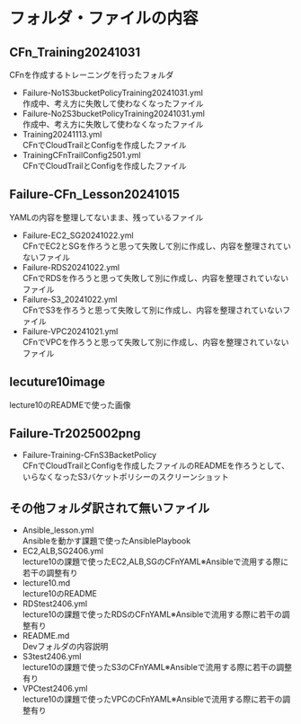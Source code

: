 # フォルダ・ファイルの内容

## CFn_Training20241031  
CFnを作成するトレーニングを行ったフォルダ
- Failure-No1S3bucketPolicyTraining20241031.yml   
作成中、考え方に失敗して使わなくなったファイル
- Failure-No2S3bucketPolicyTraining20241031.yml  
作成中、考え方に失敗して使わなくなったファイル
- Training20241113.yml  
CFnでCloudTrailとConfigを作成したファイル
- TrainingCFnTrailConfig2501.yml    
CFnでCloudTrailとConfigを作成したファイル

## Failure-CFn_Lesson20241015  
YAMLの内容を整理してないまま、残っているファイル
- Failure-EC2_SG20241022.yml  
CFnでEC2とSGを作ろうと思って失敗して別に作成し、内容を整理されていないファイル
- Failure-RDS20241022.yml  
CFnでRDSを作ろうと思って失敗して別に作成し、内容を整理されていないファイル
- Failure-S3_20241022.yml  
CFnでS3を作ろうと思って失敗して別に作成し、内容を整理されていないファイル
- Failure-VPC20241021.yml  
CFnでVPCを作ろうと思って失敗して別に作成し、内容を整理されていないファイル

## lecuture10image  
lecture10のREADMEで使った画像  

## Failure-Tr2025002png
- Failure-Training-CFnS3BacketPolicy    
CFnでCloudTrailとConfigを作成したファイルのREADMEを作ろうとして、いらなくなったS3バケットポリシーのスクリーンショット  

## その他フォルダ訳されて無いファイル
- Ansible_lesson.yml  
Ansibleを動かす課題で使ったAnsiblePlaybook
- EC2,ALB,SG2406.yml  
lecture10の課題で使ったEC2,ALB,SGのCFnYAML※Ansibleで流用する際に若干の調整有り
- lecture10.md  
lecture10のREADME
- RDStest2406.yml  
lecture10の課題で使ったRDSのCFnYAML※Ansibleで流用する際に若干の調整有り
- README.md  
Devフォルダの内容説明
- S3test2406.yml  
lecture10の課題で使ったS3のCFnYAML※Ansibleで流用する際に若干の調整有り
- VPCtest2406.yml  
lecture10の課題で使ったVPCのCFnYAML※Ansibleで流用する際に若干の調整有り
